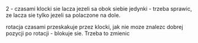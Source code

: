 2 - czasami klocki sie lacza jezeli sa obok siebie jedynki - trzeba sprawic, ze lacza sie tylko jezeli sa polaczone na dole.

rotacja czasami przeskakuje przez klocki, jak nie moze znalezc dobrej pozycji po rotacji - blokuje sie. Trzeba to zmienic